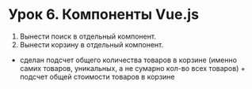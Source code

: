 # Урок 6. Компоненты Vue.js

1) Вынести поиск в отдельный компонент.
2) Вынести корзину в отдельный компонент.

+ сделан подсчет общего количества товаров в корзине (именно самих товаров, уникальных, а не сумарно кол-во всех товаров) + подсчет общей стоимости товаров в корзине
